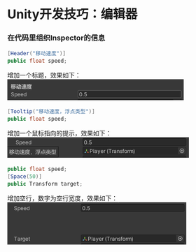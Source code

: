 # Unity开发技巧：编辑器

### 在代码里组织Inspector的信息

```csharp
[Header("移动速度")]
public float speed;
```
增加一个标题，效果如下：
![Header](images/ab109ba753e2f9d573d8a67a95b280a4a5c024a85b7db660c9f05e1cdfeaba0c.png)  

```csharp
[Tooltip("移动速度，浮点类型")]
public float speed;
```
增加一个鼠标指向的提示，效果如下：
![Tooltip](images/f42f00f5f0bc23b0eb159c8176ea001ca9985add93045fe5112752220d84cfb3.png)  

```csharp
public float speed;
[Space(50)]
public Transform target;
```
增加空行，数字为空行宽度，效果如下：
![Space](images/de771a4cc134172ab0c64d56bdd706e1fc17ea33fcda59c7daed40e81ed9a4fb.png)  
